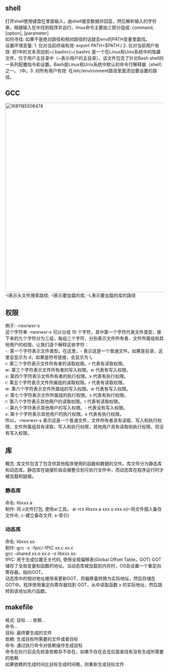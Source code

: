## shell
打开shell使用键盘在里面输入，由shell接受数据并回显，然后解析输入的字符串，根据输入在中找到程序并运行。linux命令主要由三部分组成: command, [option], [parameter]<br/>
如何寻找: 如果不是绝对路径和相对路径的话就去env的PATH变量里面找。<br/>
设置环境变量: 1. 仅对当前终端有效: export PATH=$PATH:/ 2. 仅对当前用户有效: 把1中的文本添加到~/.bashrc(~/.bashrc 是一个在Linux和Unix系统中的隐藏文件，位于用户主目录中（~表示用户的主目录）。该文件包含了针对Bash shell的一系列配置指令和设置。Bash是Linux和Unix系统中默认的命令行解释器（shell）之一。 )中。3. 对所有用户有效: 在/etc/environment路径里面添加要设置的路径。<br/>
## GCC
  <img width="600" alt="1681185508474" src="https://user-images.githubusercontent.com/86211987/231052720-77086b3e-3fb5-4c5e-a5cc-21e35342e813.png"><br/>
  -I表示头文件搜索路径; -l表示要加载的库; -L表示要加载的库的路径<br/>
## 权限
例子: -rwxrwxr-x<br/>
这个字符串 -rwxrwxr-x 可以分成 10 个字符，其中第一个字符代表文件类型，接下来的九个字符分为三组，每组三个字符，分别表示文件所有者、文件所属组和其他用户的权限。让我们逐个解释这些字符：<br/>
-: 第一个字符表示文件类型。在这里，- 表示这是一个普通文件。如果是目录，这里会显示为 d，如果是符号链接，会显示为 l。<br/>
r: 第二个字符表示文件所有者的读取权限。r 代表有读取权限。<br/>
w: 第三个字符表示文件所有者的写入权限。w 代表有写入权限。<br/>
x: 第四个字符表示文件所有者的执行权限。x 代表有执行权限。<br/>
r: 第五个字符表示文件所属组的读取权限。r 代表有读取权限。<br/>
w: 第六个字符表示文件所属组的写入权限。w 代表有写入权限。<br/>
x: 第七个字符表示文件所属组的执行权限。x 代表有执行权限。<br/>
r: 第八个字符表示其他用户的读取权限。r 代表有读取权限。<br/>
-: 第九个字符表示其他用户的写入权限。- 代表没有写入权限。<br/>
x: 第十个字符表示其他用户的执行权限。x 代表有执行权限。<br/>
所以，-rwxrwxr-x 表示这是一个普通文件，文件所有者具有读取、写入和执行权限，文件所属组具有读取、写入和执行权限，其他用户具有读取和执行权限，但没有写入权限。<br/>
## 库
  概念: 库文件包含了包含供其他程序使用的函数和数据的文件。库文件分为静态库和动态库。静态库在链接阶段会被整合到可执行文件中，而动态库在程序运行时才被加载和链接。<br/>
  ### 静态库
   命名: libxxx.a<br/>
   制作: 将.o文件打包, 使用ar工具。 ar rcs libxxx.a xxx.o xxx.o(r-将文件插入备存文件中, c-建立备存文件, s-索引)<br/>
  ### 动态库
   命名: libxxx.so<br/>
   制作: gcc -c -fpic/-fPIC xx.c xx.c<br/>
         gcc -shared xx.o xx.o -o libxxx.so<br/>
   fPIC: 用于生成位置无关代码, 使用全局偏移表(Global Offset Table，GOT) GOT储存了全局变量和函数的地址。当动态库被加载到内存时，OS会设置一个重定向寄存器，指向GOT。<br/>
   动态库中的相对地址被用来更新GOT，将偏移量转换为实际地址，然后存储在GOT中。程序使用重定向寄存器找到 GOT，从中读取函数 x 的实际地址，然后跳转到该地址执行函数。<br/>
   
## makefile
  格式: 目标 ...: 依赖...<br/>
            命令...<br/>
  目标: 最终要生成的文件<br/>
  依赖: 生成目标所需要的文件或者目标<br/>
  命令: 通过执行命令对依赖操作生成目标<br/>
  命令在执行前会先检查依赖存不存在，如果不存在会去后面查找有没有生成所需要的依赖<br/>
  如果依赖的生成时间比目标生成时间晚，则重新生成目标文件<br/>

